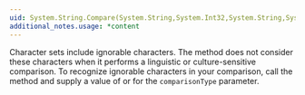 ```yaml
---
uid: System.String.Compare(System.String,System.Int32,System.String,System.Int32,System.Int32)
additional_notes.usage: *content
---
```


<p>Character sets include ignorable characters. The <xref href="System.String.Compare(System.String,System.Int32,System.String,System.Int32,System.Int32)"></xref> method does not consider these characters when it performs a linguistic or culture-sensitive comparison. To recognize ignorable characters in your comparison, call the <xref href="System.String.Compare(System.String,System.Int32,System.String,System.Int32,System.Int32,System.StringComparison)"></xref> method and supply a value of <xref href="System.Globalization.CompareOptions.Ordinal"></xref> or <xref href="System.Globalization.CompareOptions.OrdinalIgnoreCase"></xref> for the <code>comparisonType</code> parameter.</p>


